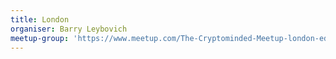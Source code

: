 ```yaml
---
title: London
organiser: Barry Leybovich
meetup-group: 'https://www.meetup.com/The-Cryptominded-Meetup-london-edition/'
---
```


